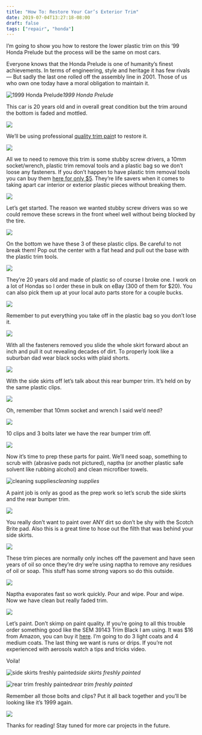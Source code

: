 ```yaml
---
title: "How To: Restore Your Car’s Exterior Trim"
date: 2019-07-04T13:27:18-08:00
draft: false
tags: ["repair", "honda"]
---
```


I’m going to show you how to restore the lower plastic trim on this ‘99 Honda Prelude but the process will be the same on most cars.

Everyone knows that the Honda Prelude is one of humanity’s finest achievements. In terms of engineering, style and heritage it has few rivals — But sadly the last one rolled off the assembly line in 2001. Those of us who own one today have a moral obligation to maintain it.

![1999 Honda Prelude](https://cdn-images-1.medium.com/max/2400/0*qm-lgnehJngWVjKd.jpg)*1999 Honda Prelude*

This car is 20 years old and in overall great condition but the trim around the bottom is faded and mottled.

![](https://cdn-images-1.medium.com/max/2000/1*YLY2_CYjDYuPxVUjNCk2Yw.png)

We’ll be using professional [quality trim pain](https://amzn.to/2JYHMNB)t to restore it.

![](https://cdn-images-1.medium.com/max/3072/0*CXYWjxzJRiFGGqnQ)

All we to need to remove this trim is some stubby screw drivers, a 10mm socket/wrench, plastic trim removal tools and a plastic bag so we don’t loose any fasteners. If you don’t happen to have plastic trim removal tools you can buy them [here for only $5](https://amzn.to/2SLyxTM). They’re life savers when it comes to taking apart car interior or exterior plastic pieces without breaking them.

![](https://cdn-images-1.medium.com/max/2398/0*DPpvpwLr7x9WlddO.jpg)

Let’s get started. The reason we wanted stubby screw drivers was so we could remove these screws in the front wheel well without being blocked by the tire.

![](https://cdn-images-1.medium.com/max/4096/0*XY0zWkMrMSmmQqmY)

On the bottom we have these 3 of these plastic clips. Be careful to not break them! Pop out the center with a flat head and pull out the base with the plastic trim tools.

![](https://cdn-images-1.medium.com/max/2000/1*dfzRrGN4gp9Aq2F4cHR-8w.png)

They’re 20 years old and made of plastic so of course I broke one. I work on a lot of Hondas so I order these in bulk on eBay (300 of them for $20). You can also pick them up at your local auto parts store for a couple bucks.

![](https://cdn-images-1.medium.com/max/2000/0*YgBSu0P281xO7mNe.jpg)

Remember to put everything you take off in the plastic bag so you don’t lose it.

![](https://cdn-images-1.medium.com/max/2110/1*MbRNh3zVlIeY3Y2CvR9--g.png)

With all the fasteners removed you slide the whole skirt forward about an inch and pull it out revealing decades of dirt. To properly look like a suburban dad wear black socks with plaid shorts.

![](https://cdn-images-1.medium.com/max/2000/1*XdOwENSHx62CgUST2UNJMg.png)

With the side skirts off let’s talk about this rear bumper trim. It’s held on by the same plastic clips.

![](https://cdn-images-1.medium.com/max/4096/0*h3bT1lFxYkcD7WXp)

Oh, remember that 10mm socket and wrench I said we’d need?

![](https://cdn-images-1.medium.com/max/2400/0*CfZWZTeuBiLSDUeZ.jpg)

10 clips and 3 bolts later we have the rear bumper trim off.

![](https://cdn-images-1.medium.com/max/4096/0*fgS0-iwp0IWdLdeW)

Now it’s time to prep these parts for paint. We’ll need soap, something to scrub with (abrasive pads not pictured), naptha (or another plastic safe solvent like rubbing alcohol) and clean microfiber towels.

![cleaning supplies](https://cdn-images-1.medium.com/max/4096/0*QWxZmz2RPloBB9CD)*cleaning supplies*

A paint job is only as good as the prep work so let’s scrub the side skirts and the rear bumper trim.

![](https://cdn-images-1.medium.com/max/2400/0*SvWO2MwExRgeBBY2.jpg)

You really don’t want to paint over ANY dirt so don’t be shy with the Scotch Brite pad. Also this is a great time to hose out the filth that was behind your side skirts.

![](https://cdn-images-1.medium.com/max/2000/1*HUb_5e6uZYVKDhHRy7_q4w.png)

These trim pieces are normally only inches off the pavement and have seen years of oil so once they’re dry we’re using naptha to remove any residues of oil or soap. This stuff has some strong vapors so do this outside.

![](https://cdn-images-1.medium.com/max/2000/0*dRfXDnlVGMMlmtJR.jpg)

Naptha evaporates fast so work quickly. Pour and wipe. Pour and wipe. Now we have clean but really faded trim.

![](https://cdn-images-1.medium.com/max/3220/1*KILGFO1a7hnvTL4V199O7w.png)

Let’s paint. Don’t skimp on paint quality. If you’re going to all this trouble order something good like the SEM 39143 Trim Black I am using. It was $16 from Amazon, you can buy it [here](https://amzn.to/2JYHMNB). I’m going to do 3 light coats and 4 medium coats. The last thing we want is runs or drips. If you’re not experienced with aerosols watch a tips and tricks video.

Voila!

![side skirts freshly painted](https://cdn-images-1.medium.com/max/2400/0*pRuoXpovsu3cZsve.jpg)*side skirts freshly painted*

![rear trim freshly painted](https://cdn-images-1.medium.com/max/3756/1*fuYlr7d5DIZM2MWEZEkLXg.png)*rear trim freshly painted*

Remember all those bolts and clips? Put it all back together and you’ll be looking like it’s 1999 again.

![](https://cdn-images-1.medium.com/max/4096/0*islSDNUiIxVGhuJO)

Thanks for reading! Stay tuned for more car projects in the future.
